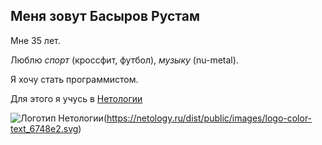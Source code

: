 ## Меня зовут Басыров Рустам

Мне 35 лет. 

Люблю *спорт* (кроссфит, футбол), _музыку_ (nu-metal).

Я хочу стать программистом.

Для этого я учусь в [Нетологии](https://netology.ru)

![Логотип Нетологии][def](https://netology.ru/dist/public/images/logo-color-text_6748e2.svg)


[def]:https://netology.ru/dist/public/images/logo-color-text_6748e2.svg